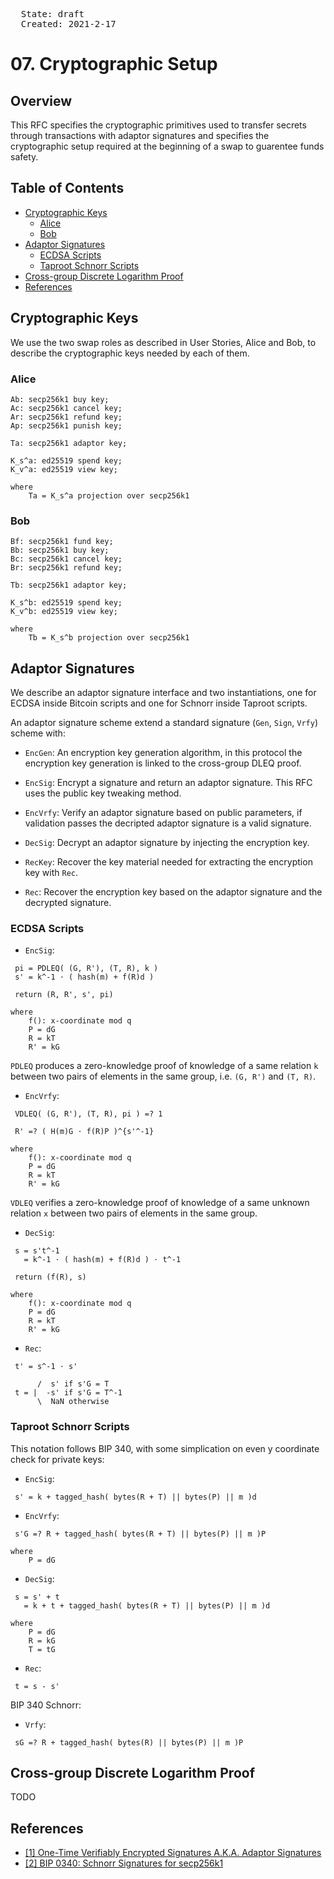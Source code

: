 <pre>
  State: draft
  Created: 2021-2-17
</pre>

# 07. Cryptographic Setup

## Overview

This RFC specifies the cryptographic primitives used to transfer secrets through transactions with adaptor signatures and specifies the cryptographic setup required at the beginning of a swap to guarentee funds safety.

## Table of Contents

  * [Cryptographic Keys](#cryptographic-keys)
    * [Alice](#alice)
    * [Bob](#bob)
  * [Adaptor Signatures](#adaptor-signatures)
    * [ECDSA Scripts](#ecdsa-scripts)
    * [Taproot Schnorr Scripts](#taproot-schnorr-scripts)
  * [Cross-group Discrete Logarithm Proof](#cross-group-discrete-logarithm-proof)
  * [References](#references)

## Cryptographic Keys

We use the two swap roles as described in User Stories, Alice and Bob, to describe the cryptographic keys needed by each of them.

### Alice

```
Ab: secp256k1 buy key;
Ac: secp256k1 cancel key;
Ar: secp256k1 refund key;
Ap: secp256k1 punish key;

Ta: secp256k1 adaptor key;

K_s^a: ed25519 spend key;
K_v^a: ed25519 view key;

where
    Ta = K_s^a projection over secp256k1
```

### Bob

```
Bf: secp256k1 fund key;
Bb: secp256k1 buy key;
Bc: secp256k1 cancel key;
Br: secp256k1 refund key;

Tb: secp256k1 adaptor key;

K_s^b: ed25519 spend key;
K_v^b: ed25519 view key;

where
    Tb = K_s^b projection over secp256k1
```

## Adaptor Signatures

We describe an adaptor signature interface and two instantiations, one for ECDSA inside Bitcoin scripts and one for Schnorr inside Taproot scripts.

An adaptor signature scheme extend a standard signature (`Gen`, `Sign`, `Vrfy`) scheme with:

 * `EncGen`: An encryption key generation algorithm, in this protocol the encryption key generation is linked to the cross-group DLEQ proof.

 * `EncSig`: Encrypt a signature and return an adaptor signature. This RFC uses the public key tweaking method.

 * `EncVrfy`: Verify an adaptor signature based on public parameters, if validation passes the decripted adaptor signature is a valid signature.

 * `DecSig`: Decrypt an adaptor signature by injecting the encryption key.

 * `RecKey`: Recover the key material needed for extracting the encryption key with `Rec`.

 * `Rec`: Recover the encryption key based on the adaptor signature and the decrypted signature.

### ECDSA Scripts

 * `EncSig`:

```
 pi = PDLEQ( (G, R'), (T, R), k )
 s' = k^-1 ⋅ ( hash(m) + f(R)d )
 
 return (R, R', s', pi)
 
where
    f(): x-coordinate mod q
    P = dG
    R = kT
    R' = kG
```

`PDLEQ` produces a zero-knowledge proof of knowledge of a same relation `k` between two pairs of elements in the same group, i.e. `(G, R')` and `(T, R)`.

 * `EncVrfy`:

```
 VDLEQ( (G, R'), (T, R), pi ) =? 1

 R' =? ( H(m)G ⋅ f(R)P )^{s'^-1}

where
    f(): x-coordinate mod q
    P = dG
    R = kT
    R' = kG
```

`VDLEQ` verifies a zero-knowledge proof of knowledge of a same unknown relation `x` between two pairs of elements in the same group.

 * `DecSig`:

```
 s = s't^-1
   = k^-1 ⋅ ( hash(m) + f(R)d ) ⋅ t^-1

 return (f(R), s)

where
    f(): x-coordinate mod q
    P = dG
    R = kT
    R' = kG
```

 * `Rec`:

```
 t' = s^-1 ⋅ s'
 
      /  s' if s'G = T
 t = |  -s' if s'G = T^-1
      \  NaN otherwise
```

### Taproot Schnorr Scripts

This notation follows BIP 340, with some simplication on even y coordinate check for private keys:

 * `EncSig`:

```
 s' = k + tagged_hash( bytes(R + T) || bytes(P) || m )d
```

 * `EncVrfy`:

```
 s'G =? R + tagged_hash( bytes(R + T) || bytes(P) || m )P
 
where
    P = dG
```

 * `DecSig`:

```
 s = s' + t
   = k + t + tagged_hash( bytes(R + T) || bytes(P) || m )d

where
    P = dG
    R = kG
    T = tG
```

 * `Rec`:

```
 t = s - s'
```

BIP 340 Schnorr:

 * `Vrfy`:

```
 sG =? R + tagged_hash( bytes(R) || bytes(P) || m )P
```

## Cross-group Discrete Logarithm Proof

TODO

## References

 * [[1] One-Time Verifiably Encrypted Signatures A.K.A. Adaptor Signatures](https://github.com/LLFourn/one-time-VES/blob/master/main.pdf)
 * [[2] BIP 0340: Schnorr Signatures for secp256k1](https://en.bitcoin.it/wiki/BIP_0340)
